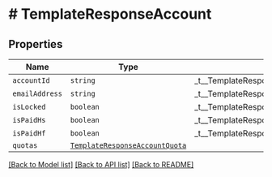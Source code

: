 # # TemplateResponseAccount



## Properties

Name | Type | Description | Notes
------------ | ------------- | ------------- | -------------
| `accountId` | ```string``` |  _t__TemplateResponseAccount::ACCOUNT_ID  |  |
| `emailAddress` | ```string``` |  _t__TemplateResponseAccount::EMAIL_ADDRESS  |  |
| `isLocked` | ```boolean``` |  _t__TemplateResponseAccount::IS_LOCKED  |  |
| `isPaidHs` | ```boolean``` |  _t__TemplateResponseAccount::IS_PAID_HS  |  |
| `isPaidHf` | ```boolean``` |  _t__TemplateResponseAccount::IS_PAID_HF  |  |
| `quotas` | [```TemplateResponseAccountQuota```](TemplateResponseAccountQuota.md) |    |  |

[[Back to Model list]](../../README.md#models) [[Back to API list]](../../README.md#endpoints) [[Back to README]](../../README.md)
